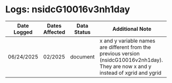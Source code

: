 # Logs: nsidcG10016v3nh1day


| Date Logged | Dates Affected | Data Status | Additional Note |
|----------|----------|----------|----------|
| 06/24/2025 | 02/2025  | document | x and y variable names are different from the previous version (nsidcG10016v2nh1day). They are now x and y instead of xgrid and ygrid  |
